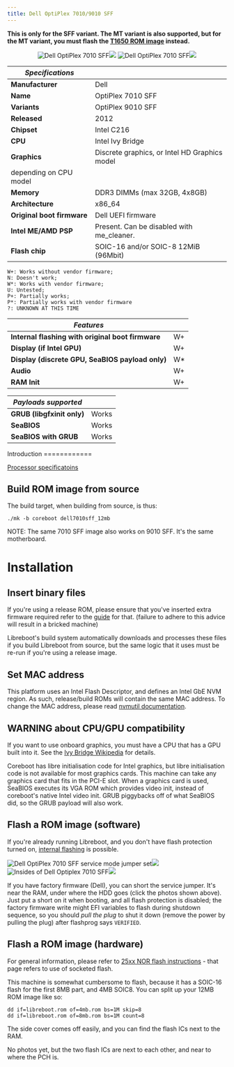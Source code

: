 ```yaml
---
title: Dell OptiPlex 7010/9010 SFF
---
```


**This is only for the SFF variant. The MT variant is also supported, but for
the MT variant, you must flash the [T1650 ROM image](../t1650) instead.**

<div class="specs">
<center>
<img tabindex=1 alt="Dell OptiPlex 7010 SFF" class="p" src="https://av.libreboot.org/7010sff/2.jpg" /><span class="f"><img src="https://av.libreboot.org/7010sff/2.jpg" /></span>
<img tabindex=1 alt="Dell OptiPlex 7010 SFF" class="p" src="https://av.libreboot.org/7010sff/4.jpg" /><span class="f"><img src="https://av.libreboot.org/7010sff/4.jpg" /></span>
</center>

| ***Specifications***       |                                                |
|----------------------------|------------------------------------------------|
| **Manufacturer**           | Dell                                           |
| **Name**                   | OptiPlex 7010 SFF                                |
| **Variants**               | OptiPlex 9010 SFF                                |
| **Released**               | 2012                                           |
| **Chipset**                | Intel C216                                     |
| **CPU**                    | Intel Ivy Bridge                               |
| **Graphics**               | Discrete graphics, or Intel HD Graphics model
                               depending on CPU model                         | 
| **Memory**                 | DDR3 DIMMs (max 32GB, 4x8GB)    |
| **Architecture**           | x86\_64                                         |
| **Original boot firmware** | Dell UEFI firmware                             |
| **Intel ME/AMD PSP**       | Present. Can be disabled with me\_cleaner.      |
| **Flash chip**             | SOIC-16 and/or SOIC-8 12MiB (96Mbit)           |


```
W+: Works without vendor firmware; 
N: Doesn't work; 
W*: Works with vendor firmware; 
U: Untested; 
P+: Partially works; 
P*: Partially works with vendor firmware
?: UNKNOWN AT THIS TIME
```

| ***Features***                                    |    |
|---------------------------------------------------|----|
| **Internal flashing with original boot firmware** | W+ |
| **Display (if Intel GPU)**                        | W+ |
| **Display (discrete GPU, SeaBIOS payload only)**  | W* |
| **Audio**                                         | W+ |
| **RAM Init**                                      | W+ |

| ***Payloads supported***   |           |
|----------------------------|-----------|
| **GRUB (libgfxinit only)** | Works     |
| **SeaBIOS**                | Works     |
| **SeaBIOS with GRUB**      | Works     |
</div>
Introduction
============

[Processor specificatoins](https://www.dell.com/support/manuals/en-uk/optiplex-7010-plus-small-ff/opti_7010_sff_plus_om/specifications-of-optiplex-small-form-factor-plus-7010?guid=guid-7c9f07ce-626e-44ca-be3a-a1fb036413f9)

Build ROM image from source
---------------------------

The build target, when building from source, is thus:

	./mk -b coreboot dell7010sff_12mb

NOTE: The same 7010 SFF image also works on 9010 SFF. It's the same motherboard.

Installation
============

Insert binary files
-------------------

If you're using a release ROM, please ensure that you've inserted extra firmware
required refer to the [guide](../install/ivy_has_common) for that. (failure
to adhere to this advice will result in a bricked machine)

Libreboot's build system automatically downloads and processes these files if
you build Libreboot from source, but the same logic that it uses must be re-run
if you're using a release image.

Set MAC address
---------------

This platform uses an Intel Flash Descriptor, and defines an Intel GbE NVM
region. As such, release/build ROMs will contain the same MAC address. To
change the MAC address, please read [nvmutil documentation](../install/nvmutil).

WARNING about CPU/GPU compatibility
-------------------------------

If you want to use onboard graphics, you must have a CPU that has a GPU built
into it. See the [Ivy Bridge
Wikipedia](https://en.wikipedia.org/wiki/Ivy_Bridge_(microarchitecture)) for
details.

Coreboot has libre initialisation code for Intel graphics, but libre
initialisation code is not available for most graphics cards. This machine can
take any graphics card that fits in the PCI-E slot. When a graphics card is
used, SeaBIOS executes its VGA ROM which provides video init, instead of
coreboot's native Intel video init. GRUB piggybacks off of what SeaBIOS did,
so the GRUB payload will also work.

Flash a ROM image (software)
-----------------

If you're already running Libreboot, and you don't have flash protection
turned on, [internal flashing](../install/) is possible.

<img tabindex=1 alt="Dell OptiPlex 7010 SFF service mode jumper set" class="p" src="https://av.libreboot.org/7010sff/1.jpg" /><span class="f"><img src="https://av.libreboot.org/7010sff/1.jpg" /></span>
<img tabindex=1 alt="Insides of Dell Optiplex 7010 SFF" class="p" src="https://av.libreboot.org/7010sff/3.jpg" /><span class="f"><img src="https://av.libreboot.org/7010sff/3.jpg" /></span>

If you have factory firmware (Dell), you can short the service jumper. It's
near the RAM, under where the HDD goes (click the photos shown above).
Just put a short on it when booting,
and all flash protection is disabled; the factory firmware write might EFI
variables to flash during shutdown sequence, so you should *pull the plug* to
shut it down (remove the power by pulling the plug) after flashprog
says `VERIFIED`.

Flash a ROM image (hardware)
-----------------

For general information, please refer to [25xx NOR flash
instructions](../install/spi) - that page refers to use of socketed flash.

This machine is somewhat cumbersome to flash, because it has a SOIC-16 flash
for the first 8MB part, and 4MB SOIC8. You can split up your 12MB ROM image
like so:

	dd if=libreboot.rom of=4mb.rom bs=1M skip=8
	dd if=libreboot.rom of=8mb.rom bs=1M count=8

The side cover comes off easily, and you can find the flash ICs next to the RAM.

No photos yet, but the two flash ICs are next to each other, and near to where
the PCH is.
